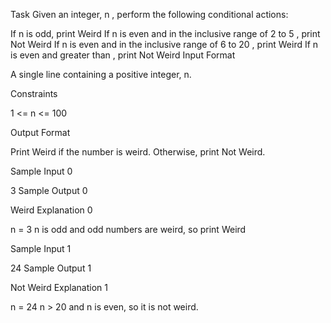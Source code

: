 Task
Given an integer, n , perform the following conditional actions:

If n is odd, print Weird
If n is even and in the inclusive range of 2 to 5 , print Not Weird
If n is even and in the inclusive range of 6 to 20 , print Weird
If n is even and greater than , print Not Weird
Input Format

A single line containing a positive integer, n.

Constraints

1 <= n <= 100

Output Format

Print Weird if the number is weird. Otherwise, print Not Weird.

Sample Input 0

3
Sample Output 0

Weird
Explanation 0

n = 3
n is odd and odd numbers are weird, so print Weird

Sample Input 1

24
Sample Output 1

Not Weird
Explanation 1

n = 24
n > 20 and n is even, so it is not weird.